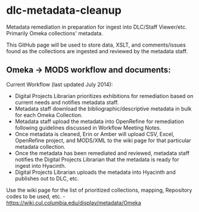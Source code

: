 dlc-metadata-cleanup
====================

Metadata remediation in preparation for ingest into DLC/Staff Viewer/etc. Primarily Omeka collections' metadata. 

This GitHub page will be used to store data, XSLT, and comments/issues found as the collections are ingested and reviewed by the metadata staff.

Omeka -> MODS workflow and documents:
-----------------------------------------------------------
Current Workflow (last updated July 2014):
* Digital Projects Librarian prioritizes exhibitions for remediation based on current needs and notifies metadata staff.
* Metadata staff download the bibliographic/descriptive metadata in bulk for each Omeka Collection.
* Metadata staff upload the metadata into OpenRefine for remediation following guidelines discussed in Workflow Meeting Notes.
* Once metadata is cleaned, Erin or Amber will upload CSV, Excel, OpenRefine project, and MODS/XML to the wiki page for that particular metadata collection.
* Once the metadata has been remediated and reviewed, metadata staff notifies the Digital Projects Librarian that the metadata is ready for ingest into Hyacinth.
* Digital Projects Librarian uploads the metadata into Hyacinth and publishes out to DLC, etc.

Use the wiki page for the list of prioritized collections, mapping, Repository codes to be used, etc. - https://wiki.cul.columbia.edu/display/metadata/Omeka
